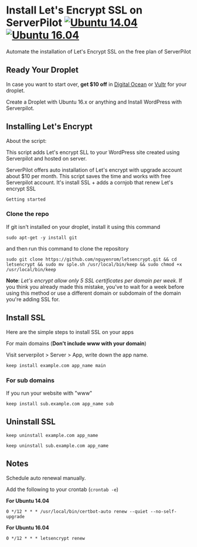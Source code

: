 # Install Let's Encrypt SSL on ServerPilot [![Ubuntu 14.04](https://img.shields.io/badge/Ubuntu-14.04-brightgreen.svg)]() [![Ubuntu 16.04](https://img.shields.io/badge/Ubuntu-16.04-brightgreen.svg)]()

Automate the installation of Let's Encrypt SSL on the free plan of ServerPilot


## Ready Your Droplet

In case you want to start over, **get $10 off** in [Digital Ocean](https://m.do.co/c/e35915938be0) or [Vultr](http://www.vultr.com/?ref=6911038) for your droplet.

Create a Droplet with Ubuntu 16.x or anything and Install WordPress with Serverpilot.

## Installing Let's Encrypt

About the script:

This script adds Let's encrypt SLL to your WordPress site created using Serverpilot and hosted on server.

ServerPilot offers auto installation of Let's encrypt with upgrade account about $10 per month. This script saves the time and works with free Serverpilot account. It's install SSL + adds a cornjob that renew Let's encrypt SSL

<code>Getting started</code>

### Clone the repo

If git isn't installed on your droplet, install it using this command

`sudo apt-get -y install git`

and then run this command to clone the repository

`sudo git clone https://github.com/nguyenrom/letsencrypt.git && cd letsencrypt && sudo mv sple.sh /usr/local/bin/keep && sudo chmod +x /usr/local/bin/keep`

**Note**: *Let's encrypt allow only 5 SSL certificates per domain per week*. If you think you already made this mistake, you've to wait for a week before using this method or use a different domain or subdomain of the domain you're adding SSL for.

## Install SSL

Here are the simple steps to install SSL on your apps

For main domains (**Don't include www with your domain**)

Visit serverpilot > Server > App, write down the app name.

`keep install example.com app_name main`

### For sub domains

If you run your website with "www"

`keep install sub.example.com app_name sub`

## Uninstall SSL

`keep uninstall example.com app_name`

`keep uninstall sub.example.com app_name`

## Notes
Schedule auto renewal manually.

Add the following to your crontab (`crontab -e`)

**For Ubuntu 14.04**  
```
0 */12 * * * /usr/local/bin/certbot-auto renew --quiet --no-self-upgrade
```

**For Ubuntu 16.04**  
```
0 */12 * * * letsencrypt renew
```